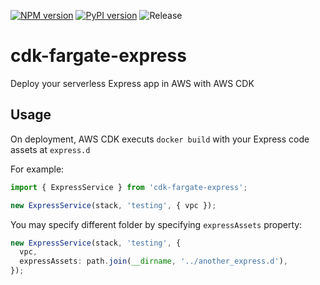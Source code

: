 [![NPM version](https://badge.fury.io/js/cdk-fargate-express.svg)](https://badge.fury.io/js/cdk-fargate-express)
[![PyPI version](https://badge.fury.io/py/cdk-fargate-express.svg)](https://badge.fury.io/py/cdk-fargate-express)
![Release](https://github.com/pahud/cdk-fargate-express/workflows/Release/badge.svg)

# cdk-fargate-express

Deploy your serverless Express app in AWS with AWS CDK

## Usage

On deployment, AWS CDK executs `docker build` with your Express code assets at `express.d`

For example:

```ts
import { ExpressService } from 'cdk-fargate-express';

new ExpressService(stack, 'testing', { vpc });
```

You may specify different folder by specifying `expressAssets` property:

```ts
new ExpressService(stack, 'testing', {
  vpc,
  expressAssets: path.join(__dirname, '../another_express.d'),
});
```

